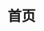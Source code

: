 ---
home: true
title: 首页
heroImage: /images/hero.png
actions:
  - text: 快速上手
    link: /baseComponents/customImg.html
    type: primary
  - text: 项目简介
    link: /guide/
    type: secondary
features:
  - title: 简洁至上
    details: 提升开发效率
  - title: Vue 驱动
    details: 基于 vue 开发
  - title: UI 组件库
    details: 依托于 ant-design-vue
footer: MIT Licensed | Copyright © 2018-present watrix
---